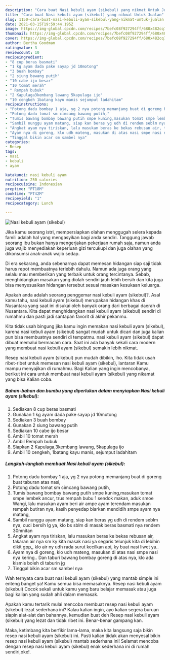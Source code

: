 ```yaml
---
description: "Cara buat Nasi kebuli ayam (sikebul) yang nikmat Untuk Jualan"
title: "Cara buat Nasi kebuli ayam (sikebul) yang nikmat Untuk Jualan"
slug: 1150-cara-buat-nasi-kebuli-ayam-sikebul-yang-nikmat-untuk-jualan
date: 2021-03-15T19:59:44.195Z
image: https://img-global.cpcdn.com/recipes/7befc08f927294ff/680x482cq70/nasi-kebuli-ayam-sikebul-foto-resep-utama.jpg
thumbnail: https://img-global.cpcdn.com/recipes/7befc08f927294ff/680x482cq70/nasi-kebuli-ayam-sikebul-foto-resep-utama.jpg
cover: https://img-global.cpcdn.com/recipes/7befc08f927294ff/680x482cq70/nasi-kebuli-ayam-sikebul-foto-resep-utama.jpg
author: Bertha Goodman
ratingvalue: 3
reviewcount: 10
recipeingredient:
- "8 cup beras basmati"
- "1 kg ayam dada pake sayap jd 10motong"
- "3 buah bombay"
- "2 siung bawang putih"
- "10 cabe ijo besar"
- "10 tomat merah"
- " Rempah bubuk"
- "2 Kapulaga3kembang lawang 5kapulaga ijo"
- "10 cengkeh 1batang kayu manis sejumput ladahitam"
recipeinstructions:
- "Potong dadu bombay 1 aja, yg 2 nya potong memanjang buat di goreng buat taburan atas nasi,"
- "Potong dadu tomat sm cimcang bawang putih,"
- "Tumis bawang bombay bawang putih smpe kuning,masukan tomat smpe lembek ancur, trus rempah bubu 1 sendok makan, aduk smoe Wangi, lalu masukan ayam beri air ampe ayam terendam masukan rempah butiran nya, kasih penyedap biarkan mendidih smpe ayam nya matang,"
- "Sambil nunggu ayam matang, siap kan beras yg udh di rendem seblm nya, cuci bersih lg ya, klo bs sblm di masak beras basmati nya rendem 30mnitan"
- "Angkat ayam nya tiriskan, lalu masukan beras ke bekas rebusan air, takaran air nya sm ky kita masak nasi ya segaris telunjuk kita di lebihin dikit gpp,, klo air ny udh rada surut kecilkan api, ky buat nasi liwet ya.."
- "Ayam nya di goreng, klo udh mateng, masukan di atas nasi smpe nasi nya kering.. Dan taburi bawang bombay goreng di atas nya, klo ada kismis boleh di taburin jg"
- "Tinggal bikin acar sm sambel nya"
categories:
- Resep
tags:
- nasi
- kebuli
- ayam

katakunci: nasi kebuli ayam 
nutrition: 250 calories
recipecuisine: Indonesian
preptime: "PT18M"
cooktime: "PT42M"
recipeyield: "1"
recipecategory: Lunch

---
```



![Nasi kebuli ayam (sikebul)](https://img-global.cpcdn.com/recipes/7befc08f927294ff/680x482cq70/nasi-kebuli-ayam-sikebul-foto-resep-utama.jpg)

Jika kamu seorang istri, mempersiapkan olahan menggugah selera kepada famili adalah hal yang mengasyikan bagi anda sendiri. Tanggung jawab seorang ibu bukan hanya mengerjakan pekerjaan rumah saja, namun anda juga wajib menyediakan keperluan gizi tercukupi dan juga olahan yang dikonsumsi anak-anak wajib sedap.

Di era  sekarang, anda sebenarnya dapat memesan hidangan siap saji tidak harus repot membuatnya terlebih dahulu. Namun ada juga orang yang selalu mau memberikan yang terbaik untuk orang tercintanya. Sebab, menghidangkan masakan yang diolah sendiri jauh lebih bersih dan kita juga bisa menyesuaikan hidangan tersebut sesuai masakan kesukaan keluarga. 



Apakah anda adalah seorang penggemar nasi kebuli ayam (sikebul)?. Asal kamu tahu, nasi kebuli ayam (sikebul) merupakan hidangan khas di Nusantara yang saat ini disukai oleh banyak orang dari berbagai daerah di Nusantara. Kita dapat menghidangkan nasi kebuli ayam (sikebul) sendiri di rumahmu dan pasti jadi santapan favorit di akhir pekanmu.

Kita tidak usah bingung jika kamu ingin memakan nasi kebuli ayam (sikebul), karena nasi kebuli ayam (sikebul) sangat mudah untuk dicari dan juga kalian pun bisa membuatnya sendiri di tempatmu. nasi kebuli ayam (sikebul) dapat dibuat memalui bermacam cara. Saat ini ada banyak sekali cara modern yang membuat nasi kebuli ayam (sikebul) semakin lebih nikmat.

Resep nasi kebuli ayam (sikebul) pun mudah dibikin, lho. Kita tidak usah ribet-ribet untuk memesan nasi kebuli ayam (sikebul), lantaran Kamu mampu menyajikan di rumahmu. Bagi Kalian yang ingin mencobanya, berikut ini cara untuk membuat nasi kebuli ayam (sikebul) yang nikamat yang bisa Kalian coba.

<!--inarticleads1-->

##### Bahan-bahan dan bumbu yang diperlukan dalam menyiapkan Nasi kebuli ayam (sikebul):

1. Sediakan 8 cup beras basmati
1. Gunakan 1 kg ayam dada pake sayap jd 10motong
1. Sediakan 3 buah bombay
1. Gunakan 2 siung bawang putih
1. Sediakan 10 cabe ijo besar
1. Ambil 10 tomat merah
1. Ambil  Rempah bubuk
1. Siapkan 2 Kapulaga,3kembang lawang, 5kapulaga ijo
1. Ambil 10 cengkeh, 1batang kayu manis, sejumput ladahitam




<!--inarticleads2-->

##### Langkah-langkah membuat Nasi kebuli ayam (sikebul):

1. Potong dadu bombay 1 aja, yg 2 nya potong memanjang buat di goreng buat taburan atas nasi,
1. Potong dadu tomat sm cimcang bawang putih,
1. Tumis bawang bombay bawang putih smpe kuning,masukan tomat smpe lembek ancur, trus rempah bubu 1 sendok makan, aduk smoe Wangi, lalu masukan ayam beri air ampe ayam terendam masukan rempah butiran nya, kasih penyedap biarkan mendidih smpe ayam nya matang,
1. Sambil nunggu ayam matang, siap kan beras yg udh di rendem seblm nya, cuci bersih lg ya, klo bs sblm di masak beras basmati nya rendem 30mnitan
1. Angkat ayam nya tiriskan, lalu masukan beras ke bekas rebusan air, takaran air nya sm ky kita masak nasi ya segaris telunjuk kita di lebihin dikit gpp,, klo air ny udh rada surut kecilkan api, ky buat nasi liwet ya..
1. Ayam nya di goreng, klo udh mateng, masukan di atas nasi smpe nasi nya kering.. Dan taburi bawang bombay goreng di atas nya, klo ada kismis boleh di taburin jg
1. Tinggal bikin acar sm sambel nya




Wah ternyata cara buat nasi kebuli ayam (sikebul) yang mantab simple ini enteng banget ya! Kamu semua bisa memasaknya. Resep nasi kebuli ayam (sikebul) Cocok sekali untuk kamu yang baru belajar memasak atau juga bagi kalian yang sudah ahli dalam memasak.

Apakah kamu tertarik mulai mencoba membuat resep nasi kebuli ayam (sikebul) lezat sederhana ini? Kalau kalian ingin, ayo kalian segera buruan siapin alat-alat dan bahannya, kemudian buat deh Resep nasi kebuli ayam (sikebul) yang lezat dan tidak ribet ini. Benar-benar gampang kan. 

Maka, ketimbang kita berfikir lama-lama, maka kita langsung saja bikin resep nasi kebuli ayam (sikebul) ini. Pasti kalian tiidak akan menyesal bikin resep nasi kebuli ayam (sikebul) mantab sederhana ini! Selamat mencoba dengan resep nasi kebuli ayam (sikebul) enak sederhana ini di rumah sendiri,oke!.

